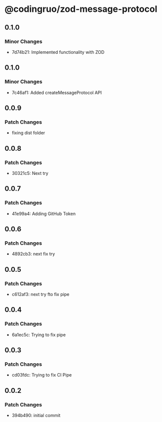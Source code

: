 # @codingruo/zod-message-protocol

## 0.1.0

### Minor Changes

- 7d74b21: Implemented functionality with ZOD

## 0.1.0

### Minor Changes

- 7c46af1: Added createMessageProtocol API

## 0.0.9

### Patch Changes

- fixing dist folder

## 0.0.8

### Patch Changes

- 30321c5: Next try

## 0.0.7

### Patch Changes

- 41e99a4: Adding GitHub Token

## 0.0.6

### Patch Changes

- 4892cb3: next fix try

## 0.0.5

### Patch Changes

- c612af3: next try fto fix pipe

## 0.0.4

### Patch Changes

- 6a1ec5c: Trying to fix pipe

## 0.0.3

### Patch Changes

- cd03fdc: Trying to fix CI Pipe

## 0.0.2

### Patch Changes

- 394b490: initial commit
